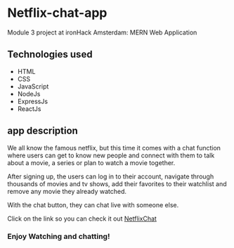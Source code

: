 # Netflix-chat-app

Module 3 project at ironHack Amsterdam: MERN Web Application

## Technologies used

- HTML
- CSS
- JavaScript
- NodeJs
- ExpressJs
- ReactJs

## app description 

We all know the famous netflix, but this time it comes with a chat function where users can get to know new people and connect with them to talk about a movie, a series or plan to watch a movie together. 

After signing up, the users can log in to their account, navigate through thousands of movies and tv shows, add their favorites to their watchlist and remove any movie they already watched.

With the chat button, they can chat live with someone else.


Click on the link so you can check it out [NetflixChat](https://netflix-chat.herokuapp.com/)


### Enjoy Watching and chatting!